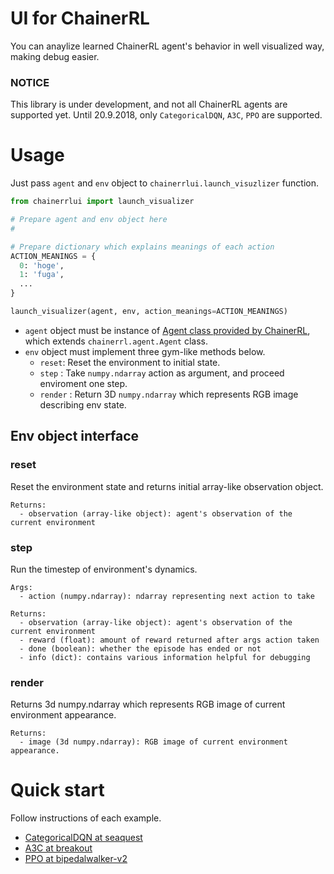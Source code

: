 # UI for ChainerRL
You can anaylize learned ChainerRL agent's behavior in well visualized way, making debug easier.

### NOTICE
This library is under development, and not all ChainerRL agents are supported yet.
Until 20.9.2018, only `CategoricalDQN`, `A3C`, `PPO` are supported.

# Usage
Just pass `agent` and `env` object to `chainerrlui.launch_visuzlizer` function.
```python
from chainerrlui import launch_visualizer

# Prepare agent and env object here
#

# Prepare dictionary which explains meanings of each action
ACTION_MEANINGS = {
  0: 'hoge',
  1: 'fuga',
  ...
}

launch_visualizer(agent, env, action_meanings=ACTION_MEANINGS)

```
- `agent` object must be instance of [Agent class provided by ChainerRL](https://github.com/chainer/chainerrl/tree/master/chainerrl/agents), which extends `chainerrl.agent.Agent` class.
- `env` object must implement three gym-like methods below.
  - `reset`: Reset the environment to initial state.
  - `step` : Take `numpy.ndarray` action as argument, and proceed enviroment one step.
  - `render` : Return 3D `numpy.ndarray` which represents RGB image describing env state.
  
## Env object interface
### reset
Reset the environment state and returns initial array-like observation object.
```
Returns:
  - observation (array-like object): agent's observation of the current environment
```

### step
Run the timestep of environment's dynamics.
```
Args:
  - action (numpy.ndarray): ndarray representing next action to take
  
Returns:
  - observation (array-like object): agent's observation of the current environment
  - reward (float): amount of reward returned after args action taken
  - done (boolean): whether the episode has ended or not
  - info (dict): contains various information helpful for debugging
```

### render
Returns 3d numpy.ndarray which represents RGB image of current environment appearance.
```
Returns:
  - image (3d numpy.ndarray): RGB image of current environment appearance.
```

# Quick start
Follow instructions of each example.
- [CategoricalDQN at seaquest](https://github.com/pfn-intern/i18-sykwer/tree/master/examples/categorical_dqn_seaquest)
- [A3C at breakout](https://github.com/pfn-intern/i18-sykwer/tree/master/examples/a3c_breakout)
- [PPO at bipedalwalker-v2](https://github.com/pfn-intern/i18-sykwer/tree/master/examples/ppo_bipedalwalker_v2)
